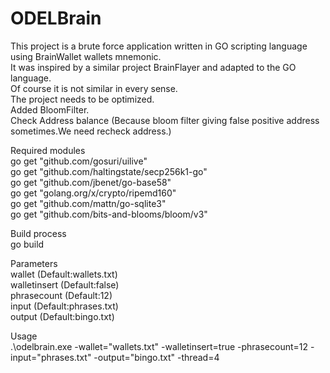 # ODELBrain


This project is a brute force application written in GO scripting language using BrainWallet wallets mnemonic.<br>
It was inspired by a similar project BrainFlayer and adapted to the GO language.<br>
Of course it is not similar in every sense.<br>
The project needs to be optimized.<br>
Added BloomFilter.<br>
Check Address balance (Because bloom filter giving false positive address sometimes.We need recheck address.)

Required modules<br>
go get "github.com/gosuri/uilive"<br>
go get "github.com/haltingstate/secp256k1-go"<br>
go get "github.com/jbenet/go-base58"<br>
go get "golang.org/x/crypto/ripemd160"<br>
go get "github.com/mattn/go-sqlite3"<br>
go get "github.com/bits-and-blooms/bloom/v3"<br>


Build process<br>
go build<br>


Parameters<br>
wallet  (Default:wallets.txt)<br>
walletinsert (Default:false)<br>
phrasecount (Default:12)<br>
input (Default:phrases.txt)<br>
output (Default:bingo.txt)<br>

Usage<br>
.\odelbrain.exe -wallet="wallets.txt" -walletinsert=true  -phrasecount=12 -input="phrases.txt" -output="bingo.txt" -thread=4



